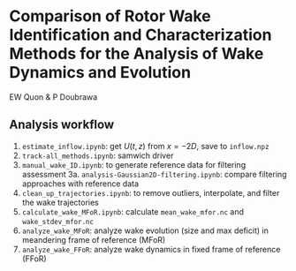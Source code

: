 # Comparison of Rotor Wake Identification and Characterization Methods for the Analysis of Wake Dynamics and Evolution
EW Quon & P Doubrawa

## Analysis workflow
1. `estimate_inflow.ipynb`: get $U(t,z)$ from $x=-2D$, save to `inflow.npz`
2. `track-all_methods.ipynb`: samwich driver
3. `manual_wake_ID.ipynb`: to generate reference data for filtering assessment
3a. `analysis-Gaussian2D-filtering.ipynb`: compare filtering approaches with reference data
4. `clean_up_trajectories.ipynb`: to remove outliers, interpolate, and filter the wake trajectories
5. `calculate_wake_MFoR.ipynb`: calculate `mean_wake_mfor.nc` and `wake_stdev_mfor.nc`
6. `analyze_wake_MFoR`: analyze wake evolution (size and max deficit) in meandering frame of
   reference (MFoR)
7. `analyze_wake_FFoR`: analyze wake dynamics in fixed frame of reference (FFoR)
